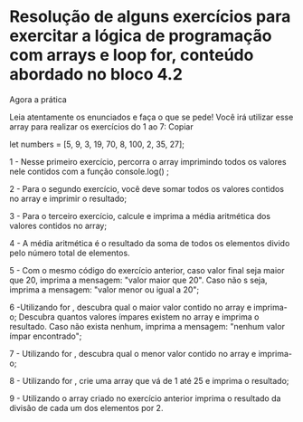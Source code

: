 # Resolução de alguns exercícios para exercitar a lógica de programação com arrays e loop for, conteúdo abordado no bloco 4.2

Agora a prática

Leia atentamente os enunciados e faça o que se pede! Você irá utilizar esse array para realizar os exercícios do 1 ao 7:
Copiar

let numbers = [5, 9, 3, 19, 70, 8, 100, 2, 35, 27];

1 - Nesse primeiro exercício, percorra o array imprimindo todos os valores nele contidos com a função console.log() ;

2 - Para o segundo exercício, você deve somar todos os valores contidos no array e imprimir o resultado;

3 - Para o terceiro exercício, calcule e imprima a média aritmética dos valores contidos no array;

4 - A média aritmética é o resultado da soma de todos os elementos divido pelo número total de elementos.

5 - Com o mesmo código do exercício anterior, caso valor final seja maior que 20, imprima a mensagem: "valor maior que 20". Caso não s  seja, imprima a mensagem: "valor menor ou igual a 20";

6 -Utilizando for , descubra qual o maior valor contido no array e imprima-o;
Descubra quantos valores ímpares existem no array e imprima o resultado. Caso não exista nenhum, imprima a mensagem: "nenhum valor ímpar encontrado";

7 - Utilizando for , descubra qual o menor valor contido no array e imprima-o;

8 - Utilizando for , crie uma array que vá de 1 até 25 e imprima o resultado;

9 - Utilizando o array criado no exercício anterior imprima o resultado da divisão de cada um dos elementos por 2.